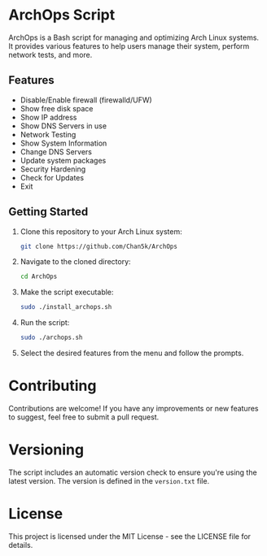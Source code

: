 # ArchOps Script

ArchOps is a Bash script for managing and optimizing Arch Linux systems. It provides various features to help users manage their system, perform network tests, and more.

## Features

- Disable/Enable firewall (firewalld/UFW)
- Show free disk space
- Show IP address
- Show DNS Servers in use
- Network Testing
- Show System Information
- Change DNS Servers
- Update system packages
- Security Hardening
- Check for Updates
- Exit

## Getting Started

1. Clone this repository to your Arch Linux system:

   ```bash
   git clone https://github.com/Chan5k/ArchOps
2. Navigate to the cloned directory:
   ```bash
   cd ArchOps
3. Make the script executable:
   ```bash
   sudo ./install_archops.sh
4. Run the script:
   ```bash
   sudo ./archops.sh
5. Select the desired features from the menu and follow the prompts.

# Contributing
   Contributions are welcome! If you have any improvements or new features to suggest, feel free to submit a pull request.
# Versioning 
The script includes an automatic version check to ensure you're using the latest version. The version is defined in the `version.txt` file.
# License
This project is licensed under the MIT License - see the LICENSE file for details.
